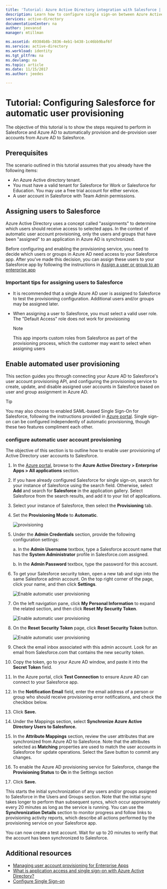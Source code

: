 ```yaml
---
title: 'Tutorial: Azure Active Directory integration with Salesforce | Microsoft Docs'
description: Learn how to configure single sign-on between Azure Active Directory and Salesforce.
services: active-directory
documentationCenter: na
author: jeevansd
manager: mtillman

ms.assetid: 49384b8b-3836-4eb1-b438-1c46bb9baf6f
ms.service: active-directory
ms.workload: identity
ms.tgt_pltfrm: na
ms.devlang: na
ms.topic: article
ms.date: 11/15/2017
ms.author: jeedes

---
```

# Tutorial: Configuring Salesforce for automatic user provisioning

The objective of this tutorial is to show the steps required to perform in Salesforce and Azure AD to automatically provision and de-provision user accounts from Azure AD to Salesforce.

## Prerequisites

The scenario outlined in this tutorial assumes that you already have the following items:

*   An Azure Active directory tenant.
*   You must have a valid tenant for Salesforce for Work or Salesforce for Education. You may use a free trial     account for either service.
*   A user account in Salesforce with Team Admin permissions.

## Assigning users to Salesforce

Azure Active Directory uses a concept called "assignments" to determine which users should receive access to selected apps. In the context of automatic user account provisioning, only the users and groups that have been "assigned" to an application in Azure AD is synchronized.

Before configuring and enabling the provisioning service, you need to decide which users or groups in Azure AD need access to your Salesforce app. After you've made this decision, you can assign these users to your Salesforce app by following the instructions in [Assign a user or group to an enterprise app](https://docs.microsoft.com/azure/active-directory/active-directory-coreapps-assign-user-azure-portal)

### Important tips for assigning users to Salesforce

*   It is recommended that a single Azure AD user is assigned to Salesforce to test the provisioning configuration. Additional users and/or groups may be assigned later.

*  When assigning a user to Salesforce, you must select a valid user role. The "Default Access" role does not work for provisioning

    > [!NOTE]
    > This app imports custom roles from Salesforce as part of the provisioning process, which the customer may want to select when assigning users

## Enable automated user provisioning

This section guides you through connecting your Azure AD to Salesforce's user account provisioning API, and configuring the provisioning service to create, update, and disable assigned user accounts in Salesforce based on user and group assignment in Azure AD.

>[!Tip]
>You may also choose to enabled SAML-based Single Sign-On for Salesforce, following the instructions provided in [Azure portal](https://portal.azure.com). Single sign-on can be configured independently of automatic provisioning, though these two features compliment each other.

### configure automatic user account provisioning

The objective of this section is to outline how to enable user provisioning of Active Directory user accounts to Salesforce.

1. In the [Azure portal](https://portal.azure.com), browse to the **Azure Active Directory > Enterprise Apps > All applications** section.

2. If you have already configured Salesforce for single sign-on, search for your instance of Salesforce using the search field. Otherwise, select **Add** and search for **Salesforce** in the application gallery. Select Salesforce from the search results, and add it to your list of applications.

3. Select your instance of Salesforce, then select the **Provisioning** tab.

4. Set the **Provisioning Mode** to **Automatic**.

    ![provisioning](./media/active-directory-saas-salesforce-provisioning-tutorial/provisioning.png)

5. Under the **Admin Credentials** section, provide the following configuration settings:
   
    a. In the **Admin Username** textbox, type a Salesforce account name that has the **System Administrator** profile in Salesforce.com assigned.
   
    b. In the **Admin Password** textbox, type the password for this account.

6. To get your Salesforce security token, open a new tab and sign into the same Salesforce admin account. On the top right corner of the page, click your name, and then click **Settings**.

     ![Enable automatic user provisioning](./media/active-directory-saas-salesforce-provisioning-tutorial/sf-my-settings.png "Enable automatic user provisioning")

7. On the left navigation pane, click **My Personal Information** to expand the related section, and then click **Reset My Security Token**.
  
    ![Enable automatic user provisioning](./media/active-directory-saas-salesforce-provisioning-tutorial/sf-personal-reset.png "Enable automatic user provisioning")

8. On the **Reset Security Token** page, click **Reset Security Token** button.

    ![Enable automatic user provisioning](./media/active-directory-saas-salesforce-provisioning-tutorial/sf-reset-token.png "Enable automatic user provisioning")

9. Check the email inbox associated with this admin account. Look for an email from Salesforce.com that contains the new security token.

10. Copy the token, go to your Azure AD window, and paste it into the **Secret Token** field.

11. In the Azure portal, click **Test Connection** to ensure Azure AD can connect to your Salesforce app.

12. In the **Notification Email** field, enter the email address of a person or group who should receive provisioning error notifications, and check the checkbox below.

13. Click **Save.**  
    
14.  Under the Mappings section, select **Synchronize Azure Active Directory Users to Salesforce.**

15. In the **Attribute Mappings** section, review the user attributes that are synchronized from Azure AD to Salesforce. Note that the attributes selected as **Matching** properties are used to match the user accounts in Salesforce for update operations. Select the Save button to commit any changes.

16. To enable the Azure AD provisioning service for Salesforce, change the **Provisioning Status** to **On** in the Settings section

17. Click **Save.**

This starts the initial synchronization of any users and/or groups assigned to Salesforce in the Users and Groups section. Note that the initial sync takes longer to perform than subsequent syncs, which occur approximately every 20 minutes as long as the service is running. You can use the **Synchronization Details** section to monitor progress and follow links to provisioning activity reports, which describe all actions performed by the provisioning service on your Salesforce app.

You can now create a test account. Wait for up to 20 minutes to verify that the account has been synchronized to Salesforce.

## Additional resources

* [Managing user account provisioning for Enterprise Apps](active-directory-saas-tutorial-list.md)
* [What is application access and single sign-on with Azure Active Directory?](active-directory-appssoaccess-whatis.md)
* [Configure Single Sign-on](https://docs.microsoft.com/azure/active-directory/active-directory-saas-salesforce-tutorial)